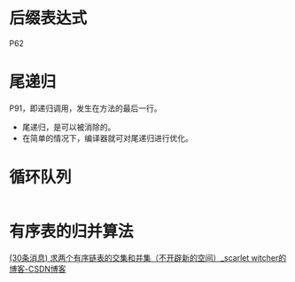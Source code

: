 # 后缀表达式

P62



# 尾递归

P91，即递归调用，发生在方法的最后一行。



- 尾递归，是可以被消除的。
- 在简单的情况下，编译器就可对尾递归进行优化。



# 循环队列

```C++
```



# 有序表的归并算法

[(30条消息) 求两个有序链表的交集和并集（不开辟新的空间）_scarlet witcher的博客-CSDN博客](https://blog.csdn.net/taoyc888888/article/details/98599074)